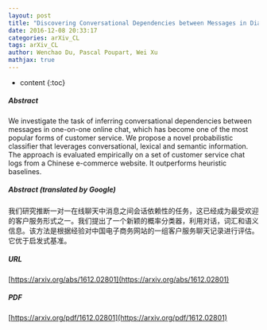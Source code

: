 ```yaml
---
layout: post
title: "Discovering Conversational Dependencies between Messages in Dialogs"
date: 2016-12-08 20:33:17
categories: arXiv_CL
tags: arXiv_CL
author: Wenchao Du, Pascal Poupart, Wei Xu
mathjax: true
---
```


* content
{:toc}

##### Abstract
We investigate the task of inferring conversational dependencies between messages in one-on-one online chat, which has become one of the most popular forms of customer service. We propose a novel probabilistic classifier that leverages conversational, lexical and semantic information. The approach is evaluated empirically on a set of customer service chat logs from a Chinese e-commerce website. It outperforms heuristic baselines.

##### Abstract (translated by Google)
我们研究推断一对一在线聊天中消息之间会话依赖性的任务，这已经成为最受欢迎的客户服务形式之一。我们提出了一个新颖的概率分类器，利用对话，词汇和语义信息。该方法是根据经验对中国电子商务网站的一组客户服务聊天记录进行评估。它优于启发式基准。

##### URL
[https://arxiv.org/abs/1612.02801](https://arxiv.org/abs/1612.02801)

##### PDF
[https://arxiv.org/pdf/1612.02801](https://arxiv.org/pdf/1612.02801)

